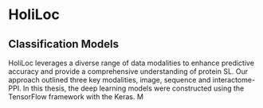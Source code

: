 # HoliLoc




## Classification Models 
HoliLoc leverages a diverse range of data modalities to enhance predictive 
accuracy and provide a comprehensive understanding of protein SL. Our approach 
outlined three key modalities, image, sequence and interactome-PPI. In this thesis, 
the deep learning models were constructed using the TensorFlow framework with the 
Keras. M
